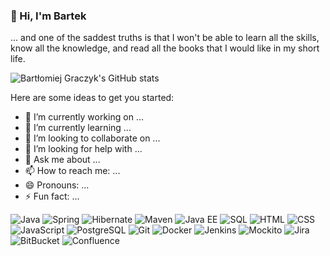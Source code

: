 ### 👋 Hi, I'm Bartek

... and one of the saddest truths is that I won't be able to learn all the skills, know all the knowledge, and read all the books that I would like in my short life.

![Bartłomiej Graczyk's GitHub stats](https://github-readme-stats.vercel.app/api?username=bartlomiejgraczyk&show_icons=true&theme=onedark&hide_border=true&include_all_commits=true&count_private=true&hide_rank=true)


Here are some ideas to get you started:

- 🔭 I’m currently working on ...
- 🌱 I’m currently learning ...
- 👯 I’m looking to collaborate on ...
- 🤔 I’m looking for help with ...
- 💬 Ask me about ...
- 📫 How to reach me: ...
- 😄 Pronouns: ...
- ⚡ Fun fact: ...

<img alt="Java" src="https://img.shields.io/badge/-Java-yellow?style=for-the-badge&logo=java&logoColor=white" />
<img alt="Spring" src="https://img.shields.io/badge/-Spring-green?style=for-the-badge&logo=spring&logoColor=white" />
<img alt="Hibernate" src="https://img.shields.io/badge/-Hibernate-bcae79?style=for-the-badge&logo=hibernate&logoColor=white" />
<img alt="Maven" src="https://img.shields.io/badge/-Maven-2f93df?style=for-the-badge&logo=apache-maven&logoColor=white" />
<img alt="Java EE" src="https://img.shields.io/badge/-Java%20EE-feb322?style=for-the-badge&logo=java&logoColor=white" />
<img alt="SQL" src="https://img.shields.io/badge/-SQL-0072c6?style=for-the-badge&logo=databricks&logoColor=white" />
<img alt="HTML" src="https://img.shields.io/badge/-HTML-f16528?style=for-the-badge&logo=html5&logoColor=white" />
<img alt="CSS" src="https://img.shields.io/badge/-CSS-2a65f1?style=for-the-badge&logo=css3&logoColor=white" />
<img alt="JavaScript" src="https://img.shields.io/badge/-JavaScript-fade34?style=for-the-badge&logo=javascript&logoColor=white" />
<img alt="PostgreSQL" src="https://img.shields.io/badge/-PostgreSQL-336791?style=for-the-badge&logo=postgresql&logoColor=white" />
<img alt="Git" src="https://img.shields.io/badge/-Git-f05033?style=for-the-badge&logo=git&logoColor=white" />
<img alt="Docker" src="https://img.shields.io/badge/-Docker-2496ed?style=for-the-badge&logo=docker&logoColor=white" />
<img alt="Jenkins" src="https://img.shields.io/badge/-Jenkins-c33624?style=for-the-badge&logo=jenkins&logoColor=white" />
<img alt="Mockito" src="https://img.shields.io/badge/-Mockito-6fa418?style=for-the-badge&logo=mockito&logoColor=white" />
<img alt="Jira" src="https://img.shields.io/badge/-Jira-2684ff?style=for-the-badge&logo=jira&logoColor=white" />
<img alt="BitBucket" src="https://img.shields.io/badge/-BitBucket-0052cc?style=for-the-badge&logo=BitBucket&logoColor=white" />
<img alt="Confluence" src="https://img.shields.io/badge/-Confluence-253858?style=for-the-badge&logo=Confluence&logoColor=white" />

